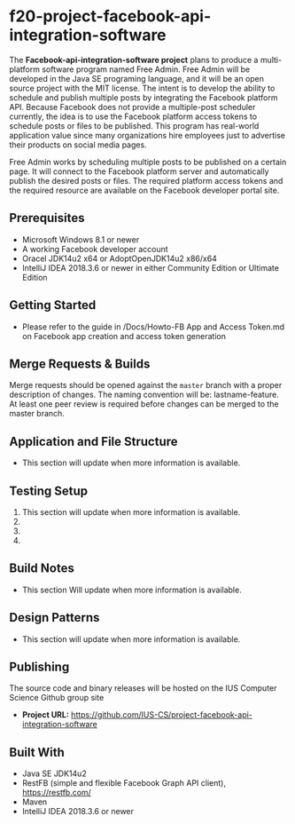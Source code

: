 # f20-project-facebook-api-integration-software

The **Facebook-api-integration-software project** plans to produce a multi-platform software program named Free Admin. Free Admin will be developed in the Java SE programing language, and it will be an open source project with the MIT license. The intent is to develop the ability to schedule and publish multiple posts by integrating the Facebook platform API. Because Facebook does not provide a multiple-post scheduler currently, the idea is to use the Facebook platform access tokens to schedule posts or files to be published. This program has real-world application value since many organizations hire employees just to advertise their products on social media pages.

Free Admin works by scheduling multiple posts to be published on a certain page.
It will connect to the Facebook platform server and automatically publish the desired posts or files. The required platform access tokens and the required resource are available on the Facebook developer portal site. 

## Prerequisites

* Microsoft Windows 8.1 or newer 
* A working Facebook developer account
* Oracel JDK14u2 x64 or AdoptOpenJDK14u2 x86/x64
* IntelliJ IDEA 2018.3.6 or newer in either Community Edition or Ultimate Edition

## Getting Started

* Please refer to the guide in /Docs/Howto-FB App and Access Token.md on Facebook app creation and access token generation 

## Merge Requests & Builds

Merge requests should be opened against the `master` branch with a proper description of changes. The naming convention will be: lastname-feature. At least one peer review is required before changes can be merged to the master branch.

## Application and File Structure

* This section will update when more information is available.

## Testing Setup

1. This section will update when more information is available.
2.
3.
4. 

## Build Notes

* This section Will update when more information is available.

## Design Patterns

- This section will update when more information is available.

## Publishing

The source code and binary releases will be hosted on the IUS Computer Science Github group site
- **Project URL:** https://github.com/IUS-CS/project-facebook-api-integration-software

## Built With
- Java SE JDK14u2
- RestFB (simple and flexible Facebook Graph API client), https://restfb.com/
- Maven
- IntelliJ IDEA 2018.3.6 or newer
